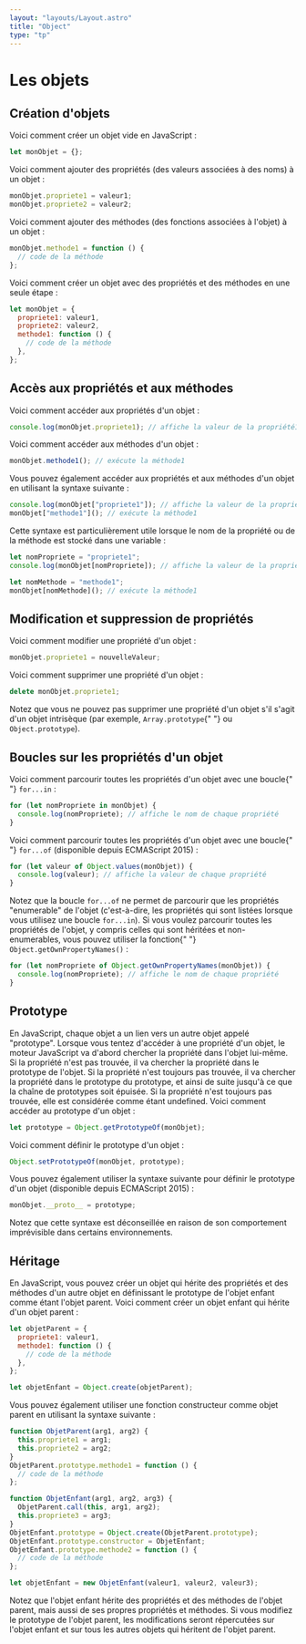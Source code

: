 ```yaml
---
layout: "layouts/Layout.astro"
title: "Object"
type: "tp"
---
```


# Les objets

## Création d'objets

Voici comment créer un objet vide en JavaScript :</p>

```js
let monObjet = {};
```

Voici comment ajouter des propriétés (des valeurs associées à des noms)
à un objet :

```js
monObjet.propriete1 = valeur1;
monObjet.propriete2 = valeur2;
```

Voici comment ajouter des méthodes (des fonctions associées à l'objet) à
un objet :

```js
monObjet.methode1 = function () {
  // code de la méthode
};
```

Voici comment créer un objet avec des propriétés et des méthodes en une
seule étape :

```js
let monObjet = {
  propriete1: valeur1,
  propriete2: valeur2,
  methode1: function () {
    // code de la méthode
  },
};
```

## Accès aux propriétés et aux méthodes

Voici comment accéder aux propriétés d'un objet :

```js
console.log(monObjet.propriete1); // affiche la valeur de la propriété1
```

Voici comment accéder aux méthodes d'un objet :

```js
monObjet.methode1(); // exécute la méthode1
```

Vous pouvez également accéder aux propriétés et aux méthodes d'un objet
en utilisant la syntaxe suivante :

```js
console.log(monObjet["propriete1"]); // affiche la valeur de la propriété1
monObjet["methode1"](); // exécute la méthode1
```

Cette syntaxe est particulièrement utile lorsque le nom de la propriété
ou de la méthode est stocké dans une variable :

```js
let nomPropriete = "propriete1";
console.log(monObjet[nomPropriete]); // affiche la valeur de la propriété1

let nomMethode = "methode1";
monObjet[nomMethode](); // exécute la méthode1
```

## Modification et suppression de propriétés

Voici comment modifier une propriété d'un objet :

```js
monObjet.propriete1 = nouvelleValeur;
```

Voici comment supprimer une propriété d'un objet :

```js
delete monObjet.propriete1;
```

Notez que vous ne pouvez pas supprimer une propriété d'un objet s'il
s'agit d'un objet intrisèque (par exemple, <code>Array.prototype</code>{" "}
ou <code>Object.prototype</code>).

## Boucles sur les propriétés d'un objet

Voici comment parcourir toutes les propriétés d'un objet avec une boucle{" "}
<code>for...in</code> :

```js
for (let nomPropriete in monObjet) {
  console.log(nomPropriete); // affiche le nom de chaque propriété
}
```

Voici comment parcourir toutes les propriétés d'un objet avec une boucle{" "}
<code>for...of</code> (disponible depuis ECMAScript 2015) :

```js
for (let valeur of Object.values(monObjet)) {
  console.log(valeur); // affiche la valeur de chaque propriété
}
```

Notez que la boucle <code>for...of</code> ne permet de parcourir que les
propriétés "enumerable" de l'objet (c'est-à-dire, les propriétés qui
sont listées lorsque vous utilisez une boucle <code>for...in</code>). Si
vous voulez parcourir toutes les propriétés de l'objet, y compris celles
qui sont héritées et non-enumerables, vous pouvez utiliser la fonction{" "}
<code>Object.getOwnPropertyNames()</code> :

```js
for (let nomPropriete of Object.getOwnPropertyNames(monObjet)) {
  console.log(nomPropriete); // affiche le nom de chaque propriété
}
```

## Prototype

En JavaScript, chaque objet a un lien vers un autre objet appelé
"prototype". Lorsque vous tentez d'accéder à une propriété d'un objet,
le moteur JavaScript va d'abord chercher la propriété dans l'objet
lui-même. Si la propriété n'est pas trouvée, il va chercher la propriété
dans le prototype de l'objet. Si la propriété n'est toujours pas
trouvée, il va chercher la propriété dans le prototype du prototype, et
ainsi de suite jusqu'à ce que la chaîne de prototypes soit épuisée. Si
la propriété n'est toujours pas trouvée, elle est considérée comme étant
undefined. Voici comment accéder au prototype d'un objet :

```js
let prototype = Object.getPrototypeOf(monObjet);
```

Voici comment définir le prototype d'un objet :

```js
Object.setPrototypeOf(monObjet, prototype);
```

Vous pouvez également utiliser la syntaxe suivante pour définir le
prototype d'un objet (disponible depuis ECMAScript 2015) :

```js
monObjet.__proto__ = prototype;
```

Notez que cette syntaxe est déconseillée en raison de son comportement
imprévisible dans certains environnements.

## Héritage

En JavaScript, vous pouvez créer un objet qui hérite des propriétés et
des méthodes d'un autre objet en définissant le prototype de l'objet
enfant comme étant l'objet parent. Voici comment créer un objet enfant
qui hérite d'un objet parent :

```js
let objetParent = {
  propriete1: valeur1,
  methode1: function () {
    // code de la méthode
  },
};

let objetEnfant = Object.create(objetParent);
```

Vous pouvez également utiliser une fonction constructeur comme objet
parent en utilisant la syntaxe suivante :

```js
function ObjetParent(arg1, arg2) {
  this.propriete1 = arg1;
  this.propriete2 = arg2;
}
ObjetParent.prototype.methode1 = function () {
  // code de la méthode
};

function ObjetEnfant(arg1, arg2, arg3) {
  ObjetParent.call(this, arg1, arg2);
  this.propriete3 = arg3;
}
ObjetEnfant.prototype = Object.create(ObjetParent.prototype);
ObjetEnfant.prototype.constructor = ObjetEnfant;
ObjetEnfant.prototype.methode2 = function () {
  // code de la méthode
};

let objetEnfant = new ObjetEnfant(valeur1, valeur2, valeur3);
```

Notez que l'objet enfant hérite des propriétés et des méthodes de
l'objet parent, mais aussi de ses propres propriétés et méthodes. Si
vous modifiez le prototype de l'objet parent, les modifications seront
répercutées sur l'objet enfant et sur tous les autres objets qui
héritent de l'objet parent.
